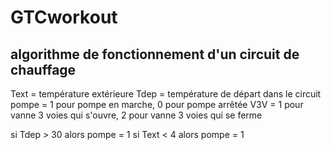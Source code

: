 # GTCworkout

## algorithme de fonctionnement d'un circuit de chauffage

Text = température extérieure
Tdep = température de départ dans le circuit
pompe = 1 pour pompe en marche, 0 pour pompe arrêtée
V3V = 1 pour vanne 3 voies qui s'ouvre, 2 pour vanne 3 voies qui se ferme

si Tdep > 30 alors pompe = 1
si Text < 4 alors pompe = 1
